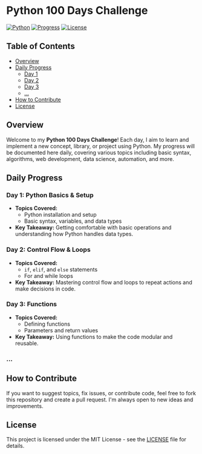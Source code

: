 # Python 100 Days Challenge

[![Python](https://img.shields.io/badge/Python-3.x-blue.svg)](https://www.python.org/downloads/)
[![Progress](https://img.shields.io/badge/Progress-1%2F100-yellow.svg)](https://github.com/yourusername/100days-python)
[![License](https://img.shields.io/badge/License-MIT-green.svg)](LICENSE)

## Table of Contents
- [Overview](#overview)
- [Daily Progress](#daily-progress)
  - [Day 1](#day-1)
  - [Day 2](#day-2)
  - [Day 3](#day-3)
  - [...](#...)
- [How to Contribute](#how-to-contribute)
- [License](#license)

## Overview

Welcome to my **Python 100 Days Challenge**! Each day, I aim to learn and implement a new concept, library, or project using Python. My progress will be documented here daily, covering various topics including basic syntax, algorithms, web development, data science, automation, and more.

## Daily Progress

### Day 1: Python Basics & Setup
- **Topics Covered:**
  - Python installation and setup
  - Basic syntax, variables, and data types
- **Key Takeaway:** Getting comfortable with basic operations and understanding how Python handles data types.
  
### Day 2: Control Flow & Loops
- **Topics Covered:**
  - `if`, `elif`, and `else` statements
  - For and while loops
- **Key Takeaway:** Mastering control flow and loops to repeat actions and make decisions in code.
  
### Day 3: Functions
- **Topics Covered:**
  - Defining functions
  - Parameters and return values
- **Key Takeaway:** Using functions to make the code modular and reusable.
  
### ...
<!-- Add new entries as you progress -->

## How to Contribute

If you want to suggest topics, fix issues, or contribute code, feel free to fork this repository and create a pull request. I'm always open to new ideas and improvements.

## License

This project is licensed under the MIT License - see the [LICENSE](LICENSE) file for details.
